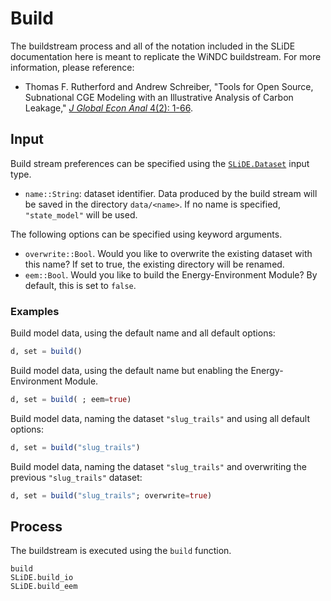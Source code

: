 # Build

The buildstream process and all of the notation included in the SLiDE documentation here is
meant to replicate the WiNDC buildstream. For more information, please reference:

- Thomas F. Rutherford and Andrew Schreiber, "Tools for Open Source, Subnational CGE
    Modeling with an Illustrative Analysis of Carbon Leakage,"
    [*J Global Econ Anal* 4(2): 1-66](https://doi.org/10.21642/JGEA.040201AF).

## Input

Build stream preferences can be specified using the [`SLiDE.Dataset`](@ref) input type.

- `name::String`: dataset identifier. Data produced by the build stream will be saved in
    the directory `data/<name>`. If no name is specified, `"state_model"` will be used.

The following options can be specified using keyword arguments.
- `overwrite::Bool`. Would you like to overwrite the existing dataset with this name?
    If set to true, the existing directory will be renamed.
- `eem::Bool`. Would you like to build the Energy-Environment Module?
    By default, this is set to `false`.


### Examples

Build model data, using the default name and all default options:

```julia
d, set = build()
```

Build model data, using the default name but enabling the Energy-Environment Module.

```julia
d, set = build( ; eem=true)
```

Build model data, naming the dataset `"slug_trails"` and using all default options:

```julia
d, set = build("slug_trails")
```

Build model data, naming the dataset `"slug_trails"` and overwriting the previous `"slug_trails"` dataset:

```julia
d, set = build("slug_trails"; overwrite=true)
```

## Process

The buildstream is executed using the `build` function.

```@docs
build
SLiDE.build_io
SLiDE.build_eem
```